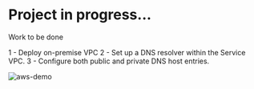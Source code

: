 # Project in progress...

Work to be done

1 - Deploy on-premise VPC
2 - Set up a DNS resolver within the Service VPC.
3 - Configure both public and private DNS host entries.

![aws-demo](https://github.com/user-attachments/assets/af4bea45-ac0f-42c1-9265-d4beed67880d)
